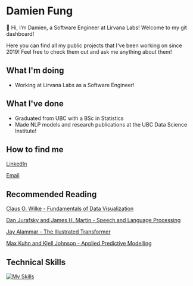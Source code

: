 # Damien Fung
👋 Hi, I’m Damien, a Software Engineer at Lirvana Labs! Welcome to my git dashboard! 

Here you can find all my public projects that I've been working on since 2019! Feel free to check them out and ask me anything about them!
 
## What I'm doing
- Working at Lirvana Labs as a Software Engineer!

## What I've done
- Graduated from UBC with a BSc in Statistics
- Made NLP models and research publications at the UBC Data Science Institute!

 ## How to find me
[LinkedIn](https://www.linkedin.com/in/damien-fung/)

[Email](mailto:fungd2@student.ubc.ca)
</br>

## Recommended Reading
[Claus O. Wilke - Fundamentals of Data Visualization](https://clauswilke.com/dataviz/index.html)

[Dan Jurafsky and James H. Martin - Speech and Language Processing](https://web.stanford.edu/~jurafsky/slp3/)

[Jay Alammar - The Illustrated Transformer](https://jalammar.github.io/illustrated-transformer/)

[Max Kuhn and Kjell Johnson - Applied Predictive Modelling](http://appliedpredictivemodeling.com/)

 
 ## Technical Skills

[![My Skills](https://skillicons.dev/icons?i=py,pytorch,tensorflow,git,github,githubactions,java,r,mysql,matlab,vscode,cpp,docker,md,ps&theme=dark)](https://skillicons.dev)
</br>
 
<!---
YellowPrawn/YellowPrawn is a ✨ special ✨ repository because its `README.md` (this file) appears on your GitHub profile.
You can click the Preview link to take a look at your changes.
--->

